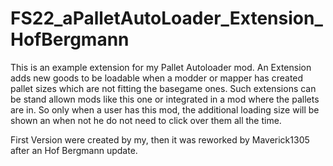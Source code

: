 # FS22_aPalletAutoLoader_Extension_HofBergmann

This is an example extension for my Pallet Autoloader mod.
An Extension adds new goods to be loadable when a modder or mapper has created pallet sizes which are not fitting the basegame ones.
Such extensions can be stand allown mods like this one or integrated in a mod where the pallets are in.
So only when a user has this mod, the additional loading size will be shown an when not he do not need to click over them all the time.

First Version were created by my, then it was reworked by Maverick1305 after an Hof Bergmann update.
